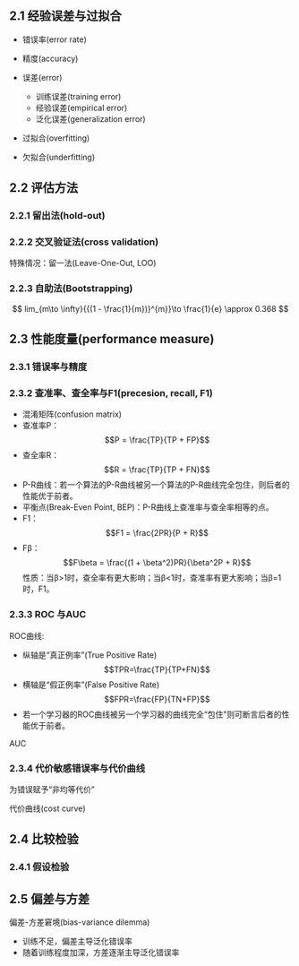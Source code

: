 ## 2.1 经验误差与过拟合

- 错误率(error rate)
- 精度(accuracy)

- 误差(error)
  - 训练误差(training error)
  - 经验误差(empirical error)
  - 泛化误差(generalization error)

- 过拟合(overfitting)
- 欠拟合(underfitting)

## 2.2 评估方法

### 2.2.1 留出法(hold-out)

### 2.2.2 交叉验证法(cross validation)

特殊情况：留一法(Leave-One-Out, LOO)

### 2.2.3 自助法(Bootstrapping)
$$
lim_{m\to \infty}{{(1 - \frac{1}{m})}^{m}}\to \frac{1}{e} \approx 0.368
$$

## 2.3 性能度量(performance measure)

### 2.3.1 错误率与精度

### 2.3.2 查准率、查全率与F1(precesion, recall, F1)
- 混淆矩阵(confusion matrix)
- 查准率P：$$P = \frac{TP}{TP + FP}$$
- 查全率R：$$R = \frac{TP}{TP + FN}$$
- P-R曲线：若一个算法的P-R曲线被另一个算法的P-R曲线完全包住，则后者的性能优于前者。
- 平衡点(Break-Even Point, BEP)：P-R曲线上查准率与查全率相等的点。
- F1：$$F1 = \frac{2PR}{P + R}$$
- Fβ：
$$F\beta = \frac{(1 + \beta^2)PR}{\beta^2P + R}$$
性质：当β>1时，查全率有更大影响；当β<1时，查准率有更大影响；当β=1时，F1。

### 2.3.3 ROC 与AUC
ROC曲线: 
- 纵轴是“真正例率”(True Positive Rate)$$TPR=\frac{TP}{TP+FN}$$
- 横轴是“假正例率”(False Positive Rate) $$FPR=\frac{FP}{TN+FP}$$
- 若一个学习器的ROC曲线被另一个学习器的曲线完全“包住"则可断言后者的性能优于前者。

AUC

### 2.3.4 代价敏感错误率与代价曲线
为错误赋予“非均等代价”

代价曲线(cost curve)

## 2.4 比较检验
### 2.4.1 假设检验

## 2.5 偏差与方差
偏差-方差窘境(bias-variance dilemma)
- 训练不足，偏差主导泛化错误率
- 随着训练程度加深，方差逐渐主导泛化错误率
